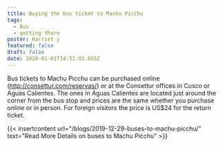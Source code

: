 ```yaml
---
title: Buying the bus ticket to Machu Picchu
tags:
  - Bus
  - getting there
poster: Harriet y
featured: false
draft: false
date: 2020-01-01T14:51:03.655Z
---
```

Bus tickets to Machu Picchu can be purchased online (http://consettur.com/reservas/) or at the Consettur offices in Cusco or Aguas Calientes. The ones in Aguas Calientes are located just around the corner from the bus stop and prices are the same whether you purchase online or in person. For foreign visitors the price is US$24 for the return ticket.

{{< insertcontent url="/blogs/2019-12-29-buses-to-machu-picchu/" text="Read More Details on buses to Machu Picchu" >}}
